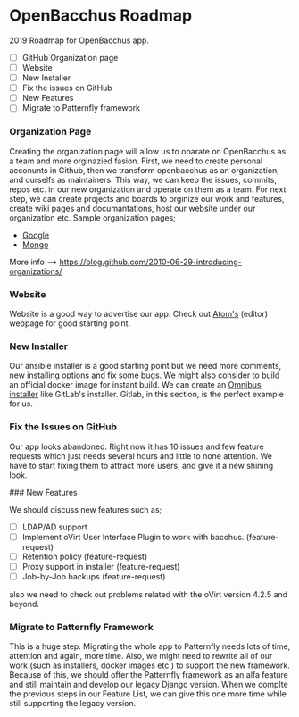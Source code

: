 # OpenBacchus Roadmap

2019 Roadmap for OpenBacchus app.


- [ ] GitHub Organization page
- [ ] Website
- [ ] New Installer
- [ ] Fix the issues on GitHub 
- [ ] New Features
- [ ] Migrate to Patternfly framework 

### Organization Page

Creating the organization page will allow us to oparate on OpenBacchus as a team and more orginazied fasion. First, we need to create personal acconunts in Github, then we transform openbacchus as an organization, and ourselfs as maintainers. This way, we can keep the issues, commits, repos etc. in our new organization and operate on them as a team. For next step, we can create projects and boards to orginize our work and features, create wiki pages and documantations, host our website under our organization etc. Sample organization pages;

- [Google](https://github.com/google)
- [Mongo](https://github.com/topics/mongodb)

More info --> https://blog.github.com/2010-06-29-introducing-organizations/


### Website

Website is a good way to advertise our app. Check out [Atom's](https://atom.io/) (editor) webpage for good starting point. 

### New Installer

Our ansible installer is a good starting point but we need more comments, new installing options and fix some bugs. We might also consider to build an official docker image for instant build. We can create an [Omnibus installer](https://github.com/chef/omnibus) like GitLab's installer. Gitlab, in this section, is the perfect example for us.

### Fix the Issues on GitHub

Our app looks abandoned. Right now it has 10 issues and few feature requests which just needs several hours and little to none attention. We have to start fixing them to attract more users, and give it a new shining look.  

### New Features

We should discuss new features such as;

- [ ] LDAP/AD support
- [ ] Implement oVirt User Interface Plugin to work with bacchus. (feature-request)
- [ ] Retention policy (feature-request) 
- [ ] Proxy support in installer (feature-request)
- [ ] Job-by-Job backups (feature-request)

also we need to check out problems related with the oVirt version 4.2.5 and beyond.

### Migrate to Patternfly Framework

This is a huge step. Migrating the whole app to Patternfly needs lots of time, attention and again, more time. Also, we might need to rewrite all of our work (such as installers, docker images etc.) to support the new framework. Because of this, we should offer the Patternfly framework as an alfa feature and still maintain and develop our legacy Django version. When we complte the previous steps in our Feature List, we can give this one more time while still supporting the legacy version.  
